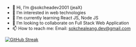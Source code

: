 - 👋 Hi, I’m @sokcheadev2001 (jeaX)
- 👀 I’m interested in web technologies
- 🌱 I’m currently learning React JS, Node JS
- 💞️ I’m looking to collaborate on Full Stack Web Application
- 📫 How to reach me: Email: sokchealeang.dev@gmail.com

[![GitHub Streak](http://github-readme-streak-stats.herokuapp.com?user=sokcheadev2001&theme=dark&date_format=j%20M%5B%20Y%5D)](https://git.io/streak-stats)
